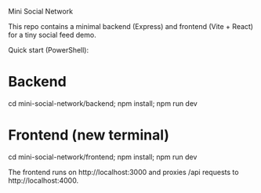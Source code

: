 Mini Social Network

This repo contains a minimal backend (Express) and frontend (Vite + React) for a tiny social feed demo.

Quick start (PowerShell):

# Backend

cd mini-social-network/backend; npm install; npm run dev

# Frontend (new terminal)

cd mini-social-network/frontend; npm install; npm run dev

The frontend runs on http://localhost:3000 and proxies /api requests to http://localhost:4000.
